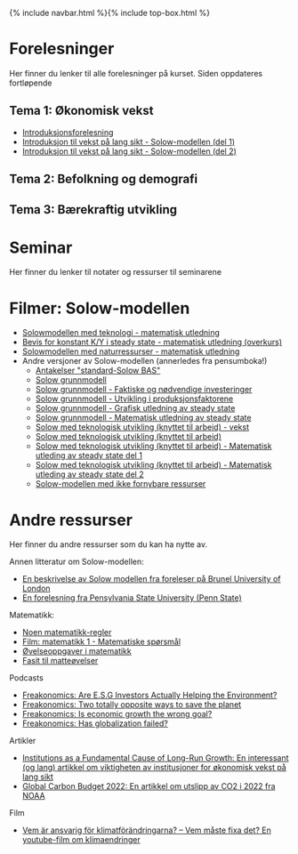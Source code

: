 
{% include navbar.html %}{% include top-box.html %}

# Forelesninger
Her finner du lenker til alle forelesninger på kurset. Siden oppdateres fortløpende

## Tema 1: Økonomisk vekst

* [Introduksjonsforelesning](https://github.com/uit-sok-2011-v2024/uit-sok-2011-v2024.github.io/blob/main/assets/F1_intro_v24.pdf)
* [Introduksjon til vekst på lang sikt - Solow-modellen (del 1)](https://github.com/uit-sok-2011-v2024/uit-sok-2011-v2024.github.io/blob/main/assets/F2_vekst1_v24.pdf)
* [Introduksjon til vekst på lang sikt - Solow-modellen (del 2)](https://github.com/uit-sok-2011-v2024/uit-sok-2011-v2024.github.io/blob/main/assets/F3_solow_bas_del2_2024.pdf)
## Tema 2: Befolkning og demografi

## Tema 3: Bærekraftig utvikling


# Seminar
Her finner du lenker til notater og ressurser til seminarene

# Filmer: Solow-modellen
* [Solowmodellen med teknologi - matematisk utledning](https://youtu.be/lC-IczavEik)
* [Bevis for konstant K/Y i steady state - matematisk utledning (overkurs)](https://youtu.be/X5E_lnNk1G4)
* [Solowmodellen med naturressurser - matematisk utledning](https://youtu.be/MuUxb7R1MKE)
* Andre versjoner av Solow-modellen (annerledes fra pensumboka!)
  * [Antakelser "standard-Solow BAS"](https://youtu.be/JVIaH1djNrM)
  * [Solow grunnmodell](https://youtu.be/aNFKSpEIBrI)
  * [Solow grunnmodell - Faktiske og nødvendige investeringer](https://youtu.be/QSb8_ME7DVY)
  * [Solow grunnmodell - Utvikling i produksjonsfaktorene](https://youtu.be/79NAPF2noko)
  * [Solow grunnmodell - Grafisk utledning av steady state](https://youtu.be/wHjo7JY2qmE) 
  * [Solow grunnmodell - Matematisk utledning av steady state](https://youtu.be/OfOLmG-sTbw)  
  * [Solow med teknologisk utvikling (knyttet til arbeid) - vekst](https://youtu.be/Bx3NIOtVwxI)  
  * [Solow med teknologisk utvikling (knyttet til arbeid)](https://youtu.be/Bx3NIOtVwxI)  
  * [Solow med teknologisk utvikling (knyttet til arbeid) - Matematisk utleding av steady state del 1](https://youtu.be/YVncuuOEkeA)  
  * [Solow med teknologisk utvikling (knyttet til arbeid) - Matematisk utleding av steady state del 2](https://youtu.be/Bo9n_HDYNwQ)
  * [Solow-modellen med ikke fornybare ressurser](https://youtu.be/pNT8rgaDv4s)  

# Andre ressurser
Her finner du andre ressurser som du kan ha nytte av.

Annen litteratur om Solow-modellen:
* [En beskrivelse av Solow modellen fra foreleser på Brunel University of London](https://github.com/uit-sok-2011-v23/uit-sok-2011-v23.github.io/blob/main/assets/teach_brunel_1011)
* [En forelesning fra Pensylvania State University (Penn State)](https://www.sas.upenn.edu/~vr0j/oldteaching/econ10205/lectures/grow5_solow.pdf)

Matematikk:
* [Noen matematikk-regler](https://github.com/uit-sok-2011-v23/uit-sok-2011-v23.github.io/blob/main/assets/Matematikk.pdf)
* [Film: matematikk 1 - Matematiske spørsmål](https://youtu.be/BgDntxXBW_Q)
* [Øvelseoppgaver i matematikk](https://uit-sok-2011-v2024.github.io/assets/mathquiz.html)
* [Fasit til matteøvelser](https://uit-sok-2011-v2024.github.io/assets/mathquiz_solution.html)

Podcasts
* [Freakonomics: Are E.S.G Investors Actually Helping the Environment?](https://freakonomics.com/podcast/are-e-s-g-investors-actually-helping-the-environment/)
* [Freakonomics: Two totally opposite ways to save the planet](https://freakonomics.com/podcast/two-totally-opposite-ways-to-save-the-planet/)
* [Freakonomics: Is economic growth the wrong goal?](https://freakonomics.com/podcast/is-economic-growth-the-wrong-goal-update/)
* [Freakonomics: Has globalization failed?](https://freakonomics.com/podcast/has-globalization-failed/)

Artikler
* [Institutions as a Fundamental Cause of Long-Run Growth: En interessant (og lang) artikkel om viktigheten av institusjoner for økonomisk vekst på lang sikt](https://doi.org/10.1016/S1574-0684(05)01006-3)
* [Global Carbon Budget 2022: En artikkel om utslipp av CO2 i 2022 fra NOAA](https://essd.copernicus.org/articles/14/4811/2022/)

Film
* [Vem är ansvarig för klimatförändringarna? – Vem måste fixa det? En youtube-film om klimaendringer](https://www.youtube.com/watch?v=ipVxxxqwBQw)

  
